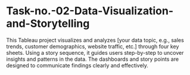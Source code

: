 # Task-no.-02-Data-Visualization-and-Storytelling
This Tableau project visualizes and analyzes [your data topic, e.g., sales trends, customer demographics, website traffic, etc.] through four key sheets. Using a story sequence, it guides users step-by-step to uncover insights and patterns in the data. The dashboards and story points are designed to communicate findings clearly and effectively.
